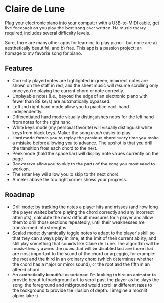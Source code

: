 # Claire de Lune
Plug your electronic piano into your computer with a USB-to-MIDI cable, get live feedback as you play the best song ever written. No music theory required, includes several difficulty levels.

Sure, there are many other apps for learning to play piano - but none are a) aesthetically beautiful, and b) free. This app is a passion project; an homage to my favorite song for piano.

## Features
* Correctly played notes are highlighted in green, incorrect notes are shown on the staff in red, and the sheet music will resume scrolling only once you’re playing the current chord or note correctly.
* Unplayable notes (i.e., beyond the edge of an electronic piano with fewer than 88 keys) are automatically bypassed.
* Left and right hand mode allow you to practice each hand independently.
* Differentiated hand mode visually distinguishes notes for the left hand from notes for the right hand.
* White keys mode (my personal favorite) will visually distinguish white keys from black keys. Makes the song _much_ easier to play.
* Hard mode forces you to replay the previous chord every time you make a mistake before allowing you to advance. The upshot is that you drill the transition from each chord to the next.
* Peek mode (hold the space bar) will display note values currently on the page.
* Bookmarks allow you to skip to the parts of the song you most need to work on.
* The enter key will allow you to skip to the next chord.
* A meter above the top right corner shows your progress.

## Roadmap
* Drill mode: by tracking the notes a player hits and misses (and how long the player waited before playing the chord correctly and any incorrect attempts), calculate the most difficult measures for a player and allow them to drill those sections repeatedly, until their weaknesses are transformed into strengths.
* Scaled mode: dynamically toggle notes to adapt to the player's skill so that they can always play in time, at the limit of their current ability, and still play something that sounds like Claire de Lune. The algorithm will be music-theory aware: the notes that will be disabled last are those that are most important to the sound of the chord or arpeggio, for example: the root and the third in an ordinary chord (which determines whether the chord has a major or minor sound), or the root and the fifth in an altered chord.
* An aesthetically beautiful experience: I'm looking to hire an animator to provide beautiful background art to scroll past the player as he plays the song; the foreground and midground would scroll at different rates to the background to provide the illusion of depth. I imagine a moonlit alpine lake :)
